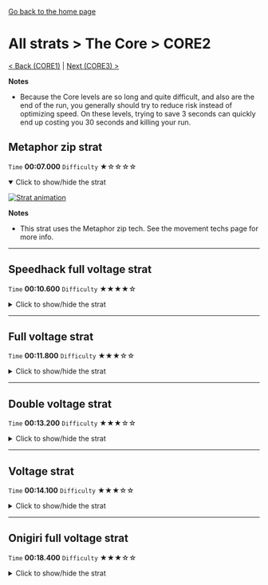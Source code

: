 [Go back to the home page](https://github.com/Doublevil/scbspeedrun)

# All strats > The Core > CORE2

[< Back (CORE1)](https://github.com/Doublevil/scbspeedrun/blob/main/levels/all_lvl/CORE/CORE1.md) | [Next (CORE3) >](https://github.com/Doublevil/scbspeedrun/blob/main/levels/all_lvl/CORE/CORE3.md)

**Notes**
- Because the Core levels are so long and quite difficult, and also are the end of the run, you generally should try to reduce risk instead of optimizing speed. On these levels, trying to save 3 seconds can quickly end up costing you 30 seconds and killing your run.

## Metaphor zip strat

`Time` **00:07.000** `Difficulty` ★☆☆☆☆
<details open>
  <summary>Click to show/hide the strat</summary>

  [![Strat animation](https://github.com/Doublevil/scbspeedrun/blob/main/media/levels/CORE/CORE2_MetaphorZip.webp)](https://github.com/Doublevil/scbspeedrun/blob/main/media/levels/CORE/CORE2_MetaphorZip.mp4?raw=true)

  **Notes**
  - This strat uses the Metaphor zip tech. See the movement techs page for more info.
</details>

---
## Speedhack full voltage strat

`Time` **00:10.600** `Difficulty` ★★★★☆
<details>
  <summary>Click to show/hide the strat</summary>

  [![Strat animation](https://github.com/Doublevil/scbspeedrun/blob/main/media/levels/CORE/CORE2_S_FullVoltageStrat.webp)](https://github.com/Doublevil/scbspeedrun/blob/main/media/levels/CORE/CORE2_S_FullVoltageStrat.mp4?raw=true)
</details>

---
## Full voltage strat

`Time` **00:11.800** `Difficulty` ★★★☆☆
<details>
  <summary>Click to show/hide the strat</summary>

  [![Strat animation](https://github.com/Doublevil/scbspeedrun/blob/main/media/levels/CORE/CORE2_FullVoltageStrat.webp)](https://github.com/Doublevil/scbspeedrun/blob/main/media/levels/CORE/CORE2_FullVoltageStrat.mp4?raw=true)
</details>

---
## Double voltage strat

`Time` **00:13.200** `Difficulty` ★★★☆☆
<details>
  <summary>Click to show/hide the strat</summary>

  [![Strat animation](https://github.com/Doublevil/scbspeedrun/blob/main/media/levels/CORE/CORE2_DoubleVoltageStrat.webp)](https://github.com/Doublevil/scbspeedrun/blob/main/media/levels/CORE/CORE2_DoubleVoltageStrat.mp4?raw=true)
</details>

---
## Voltage strat

`Time` **00:14.100** `Difficulty` ★★★☆☆
<details>
  <summary>Click to show/hide the strat</summary>

  [![Strat animation](https://github.com/Doublevil/scbspeedrun/blob/main/media/levels/CORE/CORE2_VoltageStrat.webp)](https://github.com/Doublevil/scbspeedrun/blob/main/media/levels/CORE/CORE2_VoltageStrat.mp4?raw=true)
</details>

---
## Onigiri full voltage strat

`Time` **00:18.400** `Difficulty` ★★★☆☆
<details>
  <summary>Click to show/hide the strat</summary>

  [![Strat animation](https://github.com/Doublevil/scbspeedrun/blob/main/media/levels/CORE/CORE2_OnigiriStrat.webp)](https://github.com/Doublevil/scbspeedrun/blob/main/media/levels/CORE/CORE2_OnigiriStrat.mp4?raw=true)
</details>
